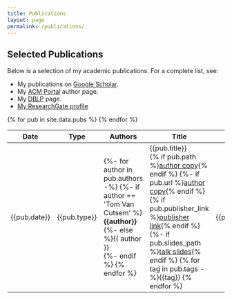 ```yaml
---
title: Publications
layout: page
permalink: /publications/
---
```


## Selected Publications

Below is a selection of my academic publications. For a complete list, see:

*   My publications on [Google Scholar](http://scholar.google.com/citations?user=jtzNCwUAAAAJ&hl=en).
*   My [ACM Portal](http://portal.acm.org/author_page.cfm?id=81100203786) author page.
*   My [DBLP](http://www.informatik.uni-trier.de/~ley/db/indices/a-tree/c/Cutsem:Tom_Van.html) page.
*   [My ResearchGate profile](https://www.researchgate.net/profile/Tom_Van_Cutsem)

<table class="table table-hover">

<colgroup>
<col width="6%" />
<col width="8%" />
<col width="18%" />
<col width="55%" />
<col width="13%" />
</colgroup>

<thead>
<tr class="header">
<th>Date</th>
<th>Type</th>
<th>Authors</th>
<th>Title</th>
<th>Venue</th>
</tr>
</thead>
<tbody>
{% for pub in site.data.pubs %}
  <tr>
    <td markdown="span">{{pub.date}}</td>
    <td markdown="span">{{pub.type}}</td>
    <td markdown="span">
      {%- for author in pub.authors -%}
      {%- if author == 'Tom Van Cutsem' %}<strong>{{author}}<br/></strong>
      {%- else %}{{ author }}<br/>
      {%- endif %}
      {% endfor %}
    </td>
    <td markdown="span">{{pub.title}}<br>
    {% if pub.path %}<a class="btn btn-info btn-xs" target="_blank" href="{{site.asseturl}}/{{pub.path}}">author copy</a>{% endif %}
    {%- if pub.url %}<a class="btn btn-info btn-xs" target="_blank" href="{{pub.url}}">author copy</a>{% endif %}
    {% if pub.publisher_link %}<a class="btn btn-warning btn-xs" target="_blank" href="{{ pub.publisher_link }}">publisher link</a>{% endif %}
    {%- if pub.slides_path %}<a class="btn btn-warning btn-xs" target="_blank" href="{{site.asseturl}}/{{ pub.slides_path }}">talk slides</a>{% endif %}
    {% for tag in pub.tags -%}<span class="btn btn-default btn-xs disabled">{{tag}}</span> {% endfor %}
    </td>
    <td markdown="span">{{pub.venue}}</td>
  </tr>
{% endfor %}
</tbody>
</table>

